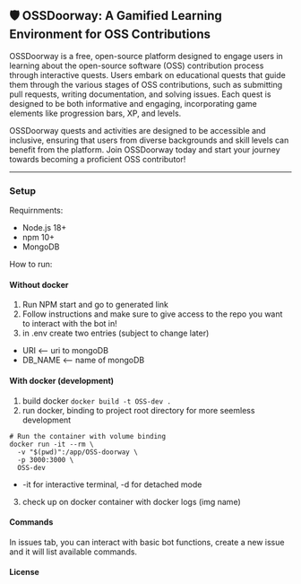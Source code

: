 ## 🛡️ OSSDoorway: A Gamified Learning Environment for OSS Contributions

OSSDoorway is a free, open-source platform designed to engage users in learning about the open-source software (OSS) contribution process through interactive quests. Users embark on educational quests that guide them through the various stages of OSS contributions, such as submitting pull requests, writing documentation, and solving issues. Each quest is designed to be both informative and engaging, incorporating game elements like progression bars, XP, and levels.

OSSDoorway quests and activities are designed to be accessible and inclusive, ensuring that users from diverse backgrounds and skill levels can benefit from the platform. Join OSSDoorway today and start your journey towards becoming a proficient OSS contributor!

---

### Setup
Requirnments:
- Node.js 18+
- npm 10+
- MongoDB

How to run:
#### Without docker
1. Run NPM start and go to generated link
2. Follow instructions and make sure to give access to the repo you want to interact with the bot in!
3. in .env create two entries (subject to change later)
  - URI <-- uri to mongoDB
  - DB_NAME <-- name of mongoDB

#### With docker (development)
1. build docker ```docker build -t OSS-dev .```
2. run docker, binding to project root directory for more seemless development
```
# Run the container with volume binding
docker run -it --rm \
  -v "$(pwd)":/app/OSS-doorway \
  -p 3000:3000 \
  OSS-dev
```
  - -it for interactive terminal, -d for detached mode
3. check up on docker container with docker logs (img name)

#### Commands
In issues tab, you can interact with basic bot functions, create a new issue and it will list available commands.

#### License

